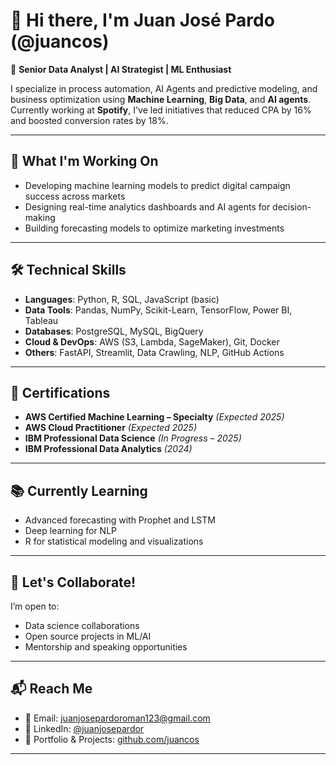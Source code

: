 # 👋 Hi there, I'm Juan José Pardo (@juancos)

🎯 **Senior Data Analyst | AI Strategist | ML Enthusiast**

I specialize in process automation, AI Agents and predictive modeling, and business optimization using **Machine Learning**, **Big Data**, and **AI agents**. Currently working at **Spotify**, I've led initiatives that reduced CPA by 16% and boosted conversion rates by 18%.

---

## 🚀 What I'm Working On
- Developing machine learning models to predict digital campaign success across markets
- Designing real-time analytics dashboards and AI agents for decision-making
- Building forecasting models to optimize marketing investments

---

## 🛠️ Technical Skills
- **Languages**: Python, R, SQL, JavaScript (basic)
- **Data Tools**: Pandas, NumPy, Scikit-Learn, TensorFlow, Power BI, Tableau
- **Databases**: PostgreSQL, MySQL, BigQuery
- **Cloud & DevOps**: AWS (S3, Lambda, SageMaker), Git, Docker
- **Others**: FastAPI, Streamlit, Data Crawling, NLP, GitHub Actions

---

## 📜 Certifications
- **AWS Certified Machine Learning – Specialty** *(Expected 2025)*
- **AWS Cloud Practitioner** *(Expected 2025)*
- **IBM Professional Data Science** *(In Progress – 2025)*
- **IBM Professional Data Analytics** *(2024)*

---

## 📚 Currently Learning
- Advanced forecasting with Prophet and LSTM
- Deep learning for NLP
- R for statistical modeling and visualizations

---

## 🤝 Let's Collaborate!
I’m open to:
- Data science collaborations
- Open source projects in ML/AI
- Mentorship and speaking opportunities

---

## 📬 Reach Me
- 📧 Email: juanjosepardoroman123@gmail.com  
- 💼 LinkedIn: [@juanjosepardor](https://linkedin.com/in/juanjosepardor)  
- 🧠 Portfolio & Projects: [github.com/juancos](https://github.com/juancos)

---

<!-- 
This is a special repository because its README.md appears on your GitHub profile!
-->
